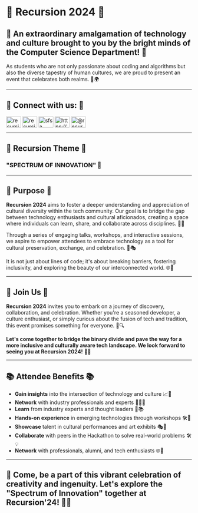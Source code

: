 # 🎉 Recursion 2024 🎉

## 🌟 An extraordinary amalgamation of technology and culture brought to you by the bright minds of the Computer Science Department! 🌟

As students who are not only passionate about coding and algorithms but also the diverse tapestry of human cultures, we are proud to present an event that celebrates both realms. 🚀🌍

---


## 📱 **Connect with us:** 📱

<p align="left">
  <a href="https://www.recursionpu.in" target="blank"><img align="center" src="https://www.svgrepo.com/show/122751/internet.svg" alt="recursion_pu" height="30" width="40" /></a>
  <a href="https://instagram.com/recursion_pu" target="blank"><img align="center" src="https://raw.githubusercontent.com/rahuldkjain/github-profile-readme-generator/master/src/images/icons/Social/instagram.svg" alt="recursion_pu" height="30" width="40" /></a>
  <a href="https://www.facebook.com/profile.php?id=61557433898782" target="blank"><img align="center" src="https://raw.githubusercontent.com/rahuldkjain/github-profile-readme-generator/master/src/images/icons/Social/facebook.svg" alt="sfsa" height="30" width="40" /></a>
  <a href="https://www.linkedin.com/company/recursion-pu/" target="blank"><img align="center" src="https://raw.githubusercontent.com/rahuldkjain/github-profile-readme-generator/master/src/images/icons/Social/linked-in-alt.svg" alt="https://www.linkedin.com/company/recursion-pu/" height="30" width="40" /></a>
  <a href="https://www.youtube.com/@recursionpu" target="blank"><img align="center" src="https://raw.githubusercontent.com/rahuldkjain/github-profile-readme-generator/master/src/images/icons/Social/youtube.svg" alt="@recursionpu" height="30" width="40" /></a>
</p>


---

## 🎨 **Recursion Theme** 🎨
### **"SPECTRUM OF INNOVATION"** 🌈

---

## 🎯 **Purpose** 🎯

**Recursion 2024** aims to foster a deeper understanding and appreciation of cultural diversity within the tech community. Our goal is to bridge the gap between technology enthusiasts and cultural aficionados, creating a space where individuals can learn, share, and collaborate across disciplines. 🤝💡

Through a series of engaging talks, workshops, and interactive sessions, we aspire to empower attendees to embrace technology as a tool for cultural preservation, exchange, and celebration. 🎤🎭

It is not just about lines of code; it's about breaking barriers, fostering inclusivity, and exploring the beauty of our interconnected world. 🌐💖

---

## 🎉 **Join Us** 🎉

**Recursion 2024** invites you to embark on a journey of discovery, collaboration, and celebration. Whether you're a seasoned developer, a culture enthusiast, or simply curious about the fusion of tech and tradition, this event promises something for everyone. 🙌🔍

**Let's come together to bridge the binary divide and pave the way for a more inclusive and culturally aware tech landscape. We look forward to seeing you at Recursion 2024!** 🎊👥

---

## 📚 **Attendee Benefits** 📚

- **Gain insights** into the intersection of technology and culture 📈🎨
- **Network** with industry professionals and experts 🤝👩‍💻
- **Learn** from industry experts and thought leaders 🧠📚
- **Hands-on experience** in emerging technologies through workshops 🛠️🔧
- **Showcase** talent in cultural performances and art exhibits 🎭🎨
- **Collaborate** with peers in the Hackathon to solve real-world problems 🛠️💡
- **Network** with professionals, alumni, and tech enthusiasts 🌐👥

---

## 🎉 **Come, be a part of this vibrant celebration of creativity and ingenuity. Let's explore the "Spectrum of Innovation" together at Recursion'24!** 🎉🚀

<!---
- 👋 Hi, I’m @recursion-pu
- 👀 I’m interested in ...
- 🌱 I’m currently learning ...
- 💞️ I’m looking to collaborate on ...
- 📫 How to reach me ...
- 😄 Pronouns: ...
- ⚡ Fun fact: ...


recursion-pu/recursion-pu is a ✨ special ✨ repository because its `README.md` (this file) appears on your GitHub profile.
You can click the Preview link to take a look at your changes.
--->
